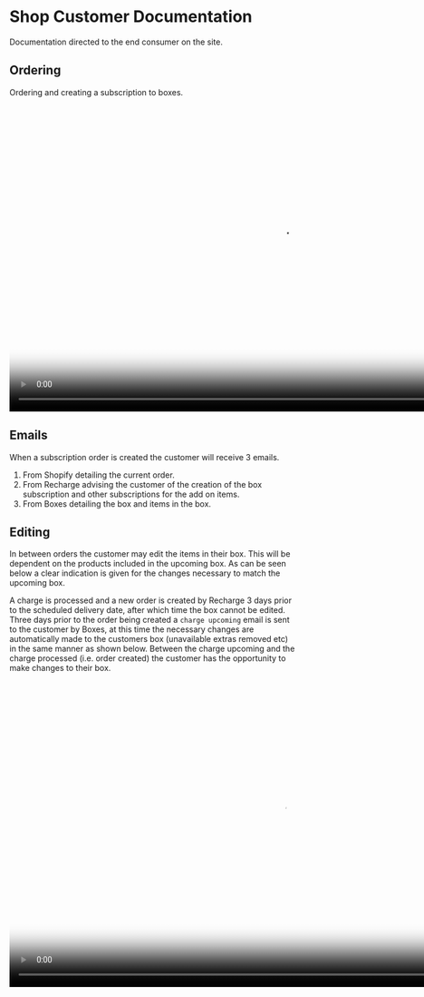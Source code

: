 # Shop Customer Documentation

Documentation directed to the end consumer on the site.

## Ordering

Ordering and creating a subscription to boxes.

<video width="960" height="540" controls poster="/assets/Client-1.png">
  <source src="/assets/Client-1.mov" type="video/mp4">
Your browser does not support the video tag.
</video>

## Emails

When a subscription order is created the customer will receive 3 emails.

1. From Shopify detailing the current order.
2. From Recharge advising the customer of the creation of the box subscription
   and other subscriptions for the add on items.
3. From Boxes detailing the box and items in the box.

## Editing

In between orders the customer may edit the items in their box. This will be
dependent on the products included in the upcoming box. As can be seen below a
clear indication is given for the changes necessary to match the upcoming box.

A charge is processed and a new order is created by Recharge 3 days prior to
the scheduled delivery date, after which time the box cannot be edited. Three
days prior to the order being created a `charge upcoming` email is sent to the
customer by Boxes, at this time the necessary changes are automatically made to
the customers box (unavailable extras removed etc) in the same manner as shown
below. Between the charge upcoming and the charge processed (i.e. order
created) the customer has the opportunity to make changes to their box.

<video width="960" height="540" controls poster="/assets/Client-2.png">
  <source src="/assets/Client-2.mov" type="video/mp4">
Your browser does not support the video tag.
</video>

